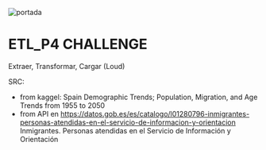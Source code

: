 ![portada](hhttps://github.com/monicaclaros/ETL_P4/blob/main/images/spain.jpeg)

# ETL_P4 CHALLENGE
Extraer, Transformar, Cargar (Loud) 

SRC:
+ from kaggel: Spain Demographic Trends; Population, Migration, and Age Trends from 1955 to 2050
+ from API en https://datos.gob.es/es/catalogo/l01280796-inmigrantes-personas-atendidas-en-el-servicio-de-informacion-y-orientacion 
Inmigrantes. Personas atendidas en el Servicio de Información y Orientación
